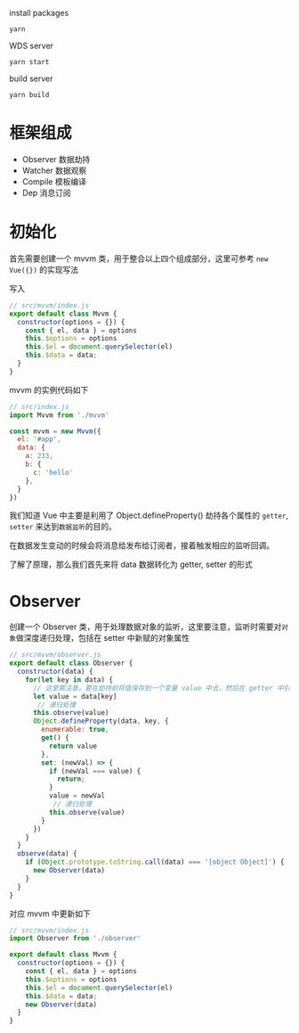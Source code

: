 install packages

```
yarn
```

WDS server

```
yarn start
```

build server

```
yarn build
```
# 框架组成

* Observer 数据劫持
* Watcher 数据观察
* Compile 模板编译
* Dep 消息订阅

# 初始化

首先需要创建一个 mvvm 类，用于整合以上四个组成部分，这里可参考 `new Vue({})` 的实现写法

写入

```js
// src/mvvm/index.js
export default class Mvvm {
  constructor(options = {}) {
    const { el, data } = options
    this.$options = options
    this.$el = document.querySelector(el)
    this.$data = data;
  }
}
```

mvvm 的实例代码如下

```js
// src/index.js
import Mvvm from './mvvm'

const mvvm = new Mvvm({
  el: '#app',
  data: {
    a: 233,
    b: {
      c: 'hello'
    },
  }
})
```

我们知道 Vue 中主要是利用了 Object.defineProperty() 劫持各个属性的 `getter`, `setter` 来达到`数据监听`的目的。

在数据发生变动的时候会将消息给发布给订阅者，接着触发相应的监听回调。

了解了原理，那么我们首先来将 data 数据转化为 getter, setter 的形式

# Observer

创建一个 Observer 类，用于处理数据对象的监听，这里要注意，监听时需要对`对象`做深度递归处理，包括在 setter 中新赋的对象属性

```js
// src/mvvm/observer.js
export default class Observer {
  constructor(data) {
    for(let key in data) {
      // 这里需注意，要在劫持前将值保存到一个变量 value 中去，然后在 getter 中引用，切忌直接返回 data[key]，否则会爆栈
      let value = data[key]
       // 递归处理
      this.observe(value)
      Object.defineProperty(data, key, {
        enumerable: true,
        get() {
          return value
        },
        set: (newVal) => {
          if (newVal === value) {
            return;
          }
          value = newVal
           // 递归处理
          this.observe(value)
        }
      })
    }
  }
  observe(data) {
    if (Object.prototype.toString.call(data) === '[object Object]') {
      new Observer(data)
    }
  }
}
```

对应 mvvm 中更新如下

```js
// src/mvvm/index.js
import Observer from './observer'

export default class Mvvm {
  constructor(options = {}) {
    const { el, data } = options
    this.$options = options
    this.$el = document.querySelector(el)
    this.$data = data;
    new Observer(data)
  }
}

```
